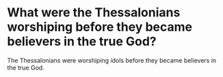 # What were the Thessalonians worshiping before they became believers in the true God?

The Thessalonians were worshiping idols before they became believers in the true God.
